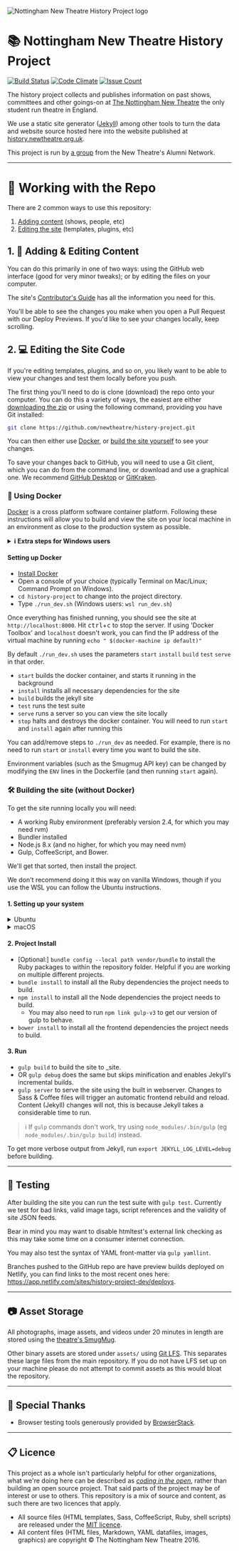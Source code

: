 ![Nottingham New Theatre History Project logo](https://user-images.githubusercontent.com/15388319/146941661-9c38b674-6d27-4589-9723-2d2bec93d7c8.png)

# 📚 Nottingham New Theatre History Project

[![Build Status](https://github.com/newtheatre/history-project/actions/workflows/build.yml/badge.svg?branch=master)](https://github.com/newtheatre/history-project/actions/workflows/build.yml)
[![Code Climate](https://codeclimate.com/github/newtheatre/history-project/badges/gpa.svg)](https://codeclimate.com/github/newtheatre/history-project)
[![Issue Count](https://codeclimate.com/github/newtheatre/history-project/badges/issue_count.svg)](https://codeclimate.com/github/newtheatre/history-project)

The history project collects and publishes information on past shows, committees and other goings-on at [The Nottingham New Theatre](http://newtheatre.org.uk) the only student run theatre in England.

We use a static site generator ([Jekyll](jekyllrb.com)) among other tools to turn the data and website source hosted here into the website published at [history.newtheatre.org.uk](https://history.newtheatre.org.uk).

This project is run by [a group](https://history.newtheatre.org.uk/humans.txt) from the New Theatre's Alumni Network.

---

# 📜 Working with the Repo

There are 2 common ways to use this repository:

1. [Adding content](#user-content-1--adding--editing-content) (shows, people, etc)
2. [Editing the site](#user-content-2--editing-the-site-code) (templates, plugins, etc)

## 1. 📝 Adding & Editing Content

You can do this primarily in one of two ways: using the GitHub web interface (good for very minor tweaks); or by editing the files on your computer.

The site's [Contributor's Guide](https://history.newtheatre.org.uk/docs/contributing/) has all the information you need for this.

You'll be able to see the changes you make when you open a Pull Request with our Deploy Previews. If you'd like to see your changes locally, keep scrolling.

## 2. 💻 Editing the Site Code

If you're editing templates, plugins, and so on, you likely want to be able to view your changes and test them locally before you push. 

The first thing you'll need to do is clone (download) the repo onto your computer. You can do this a variety of ways, the easiest are either [downloading the zip](https://github.com/newtheatre/history-project/archive/refs/heads/master.zip) or using the following command, providing you have Git installed:

```bash
git clone https://github.com/newtheatre/history-project.git
```

You can then either use [Docker](#user-content--using-docker), or [build the site yourself](#user-content--building-the-site-without-docker) to see your changes.  

To save your changes back to GitHub, you will need to use a Git client, which you can do from the command line, or download and use a graphical one. We recommend [GitHub Desktop](https://desktop.github.com/) or [GitKraken](https://gitkraken.com).

### 🐳 Using Docker

[Docker](https://www.docker.com) is a cross platform software container platform. Following these instructions will allow you to build and view the site on your local machine in an environment as close to the production system as possible.

<details>
<summary><strong>ℹ️ Extra steps for Windows users</strong></summary> You will need to install WSL first, by doing the following:

- Open a Command Prompt
- run `wsl --install ubuntu`
- run `wsl --set-version ubuntu 2`
- run `wsl --set-default-version 2`
- run `wsl --set-default ubuntu`

You may then need to reboot.
</details>

#### Setting up Docker

- [Install Docker](https://www.docker.com/products/docker-desktop)
- Open a console of your choice (typically Terminal on Mac/Linux; Command Prompt on Windows).
- `cd history-project` to change into the project directory.
- Type `./run_dev.sh` (Windows users: `wsl run_dev.sh`)

Once everything has finished running, you should see the site at `http://localhost:8000`. Hit
<kbd>ctrl</kbd>+<kbd>c</kbd> to stop the server. If using 'Docker Toolbox' and `localhost` doesn't work, you can find the IP address of the virtual machine by running `echo " $(docker-machine ip default)"`

By default `./run_dev.sh` uses the parameters `start` `install` `build` `test` `serve` in that order.

- `start` builds the docker container, and starts it running in the background
- `install` installs all necessary dependencies for the site
- `build` builds the jekyll site
- `test` runs the test suite
- `serve` runs a server so you can view the site locally
- `stop` halts and destroys the docker container. You will need to run `start` and `install` again after running this

You can add/remove steps to `./run_dev` as needed. For example, there is no need to run `start` or `install`
every time you want to build the site.

Environment variables (such as the Smugmug API key) can be changed by modifying the `ENV` lines in the Dockerfile (and then running `start` again).

### 🛠 Building the site (without Docker)

To get the site running locally you will need:
* A working Ruby environment (preferably version 2.4, for which you may need rvm)
* Bundler installed
* Node.js 8.x (and no higher, for which you may need nvm)
* Gulp, CoffeeScript, and Bower. 

We'll get that sorted, then install the project.

We don't recommend doing it this way on vanilla Windows, though if you use the WSL you can follow the Ubuntu instructions.

#### 1. Setting up your system

<details>
  <summary>Ubuntu</summary>

- `curl -sL https://deb.nodesource.com/setup_8.x | sudo -E bash -` to setup and add a PPA for Node JS 8.x rather than a newer version.
- `sudo apt install ruby-dev rubygems nodejs libffi-dev` for an up to date Ruby with development bits and the Gem package manager, Node.js and its package manager npm.
- `sudo gem install bundler` for the Ruby depenancy manager.
- `sudo ln -s /usr/bin/nodejs /usr/bin/node` because some Node packages put it in the wrong place.
- `sudo npm install -g gulp coffeescript bower` for Gulp, CoffeeScript, and Bower.

</details>

<details>
  <summary>macOS</summary>
For ease, we recommend installing Homebrew.

- `brew install rvm nvm` for the Ruby and Node version managers 
- `rvm use 2.4` to use Ruby 2.4
- `nvm install 8 && nvm use 8` to install and use Node 8
- `gem install bundler` for the Ruby dependency manager.
- `npm install -g gulp coffeescript bower` for Gulp, CoffeeScript, and Bower.
</details>

#### 2. Project Install

- [Optional:] `bundle config --local path vendor/bundle` to install the Ruby packages to within the repository folder. Helpful if you are working on multiple different projects.
- `bundle install` to install all the Ruby dependencies the project needs to build.
- `npm install` to install all the Node dependencies the project needs to build.
  - You may also need to run `npm link gulp-v3` to get our version of gulp to behave.
- `bower install` to install all the frontend dependencies the project needs to build.

#### 3. Run

- `gulp build` to build the site to _site.
- OR `gulp debug` does the same but skips minification and enables Jekyll's incremental builds.
- `gulp server` to serve the site using the built in webserver. Changes to Sass & Coffee files will trigger an automatic frontend rebuild and reload. Content (Jekyll) changes will not, this is because Jekyll takes a considerable time to run.

> ℹ️ If `gulp` commands don't work, try using `node_modules/.bin/gulp` (eg `node_modules/.bin/gulp build`) instead.

To get more verbose output from Jekyll, run `export JEKYLL_LOG_LEVEL=debug` before building.

---

## 🧪 Testing

After building the site you can run the test suite with `gulp test`. Currently we test for bad links, valid image tags, script references and the validity of site JSON feeds.

Bear in mind you may want to disable htmltest's external link checking as this may take some time on a consumer internet connection.

You may also test the syntax of YAML front-matter via `gulp yamllint`.

Branches pushed to the GitHub repo are have preview builds deployed on Netlify, you can find links to the most recent ones here: <https://app.netlify.com/sites/history-project-dev/deploys>.

---

## 📷 Asset Storage

All photographs, image assets, and videos under 20 minutes in length are stored using the [theatre's SmugMug](https://photos.newtheatre.org.uk/).

Other binary assets are stored under `assets/` using [Git LFS](https://git-lfs.github.com/). This separates these large files from the main repository. If you do not have LFS set up on your machine please do not attempt to commit assets as this would bloat the repository.

---

## 💌 Special Thanks

- Browser testing tools generously provided by [BrowserStack](https://www.browserstack.com/).

--- 

## 📋 Licence

This project as a whole isn't particularly helpful for other organizations, what we're doing here can be described as [*coding in the open*](https://gds.blog.gov.uk/2012/10/12/coding-in-the-open/), rather than building an open source project. That said parts of the project may be of interest or use to others. This repository is a mix of source and content, as such there are two licences that apply.

- All source files (HTML templates, Sass, CoffeeScript, Ruby, shell scripts) are released under the [MIT licence](https://github.com/newtheatre/history-project/blob/master/LICENCE).
- All content files (HTML files, Markdown, YAML datafiles, images, graphics) are copyright © The Nottingham New Theatre 2016.
